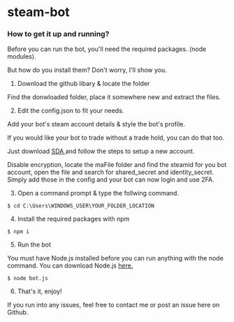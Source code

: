 # steam-bot

### How to get it up and running?
Before you can run the bot, you'll need the required packages. (node modules).

But how do you install them? Don't worry, I'll show you.

1. Download the github libary & locate the folder

Find the donwloaded folder, place it somewhere new and extract the files.

2. Edit the config.json to fit your needs.

Add your bot's steam account details & style the bot's profile. 

If you would like your bot to trade without a trade hold, you can do that too.

Just download [SDA ](https://github.com/Jessecar96/SteamDesktopAuthenticator/releases/tag/1.0.9 "SDA download page") and follow the steps to setup a new account.

Disable encryption, locate the maFile folder and find the steamid for you bot account, open the file and search for shared_secret and identity_secret. Simply add those in the config and your bot can now login and use 2FA. 

3. Open a command prompt & type the follwing command.
```
$ cd C:\Users\WINDOWS_USER\YOUR_FOLDER_LOCATION
```

4. Install the required packages with npm
```
$ npm i
```

5. Run the bot

You must have Node.js installed before you can run anything with the node command. You can download Node.js [here.](https://nodejs.org/en/download/ "NodeJS download page")

```
$ node bot.js
```
6. That's it, enjoy!

If you run into any issues, feel free to contact me or post an issue here on Github.
